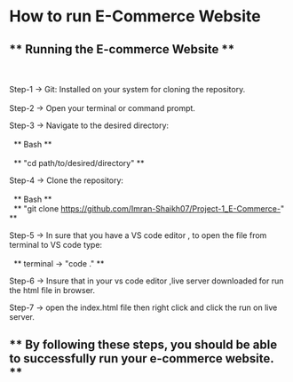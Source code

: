 # How to run E-Commerce Website
## ** Running the E-commerce Website  **
<br></br>
Step-1 -> Git: Installed on your system for cloning the repository.
<br></br>
Step-2 -> Open your terminal or command prompt.

Step-3 -> Navigate to the desired directory:
<br></br>
&nbsp;     **   Bash   **
<br></br>
 &nbsp;   **   "cd path/to/desired/directory"   **

Step-4 -> Clone the repository:
<br></br>
&nbsp;      **   Bash   **
          <br>
&nbsp;    **   "git clone https://github.com/Imran-Shaikh07/Project-1_E-Commerce-"   **

Step-5 -> In sure that you have a VS code editor , to open the file from terminal to VS code type:
<br></br>
&nbsp;     **   terminal -> "code ."    **

Step-6 -> Insure that in your vs code editor ,live server downloaded for run the html file in browser.

Step-7 -> open the index.html file then right click and click the run on live server.

## ** By following these steps, you should be able to successfully run your e-commerce website. **
          
          
